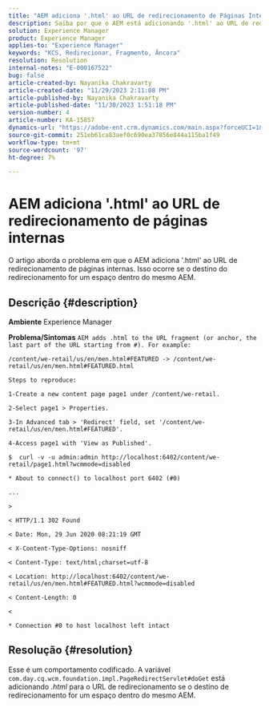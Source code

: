 ```yaml
---
title: "AEM adiciona '.html' ao URL de redirecionamento de Páginas Internas"
description: Saiba por que o AEM está adicionando '.html' ao URL de redirecionamento de páginas internas
solution: Experience Manager
product: Experience Manager
applies-to: "Experience Manager"
keywords: "KCS, Redirecionar, Fragmento, Âncora"
resolution: Resolution
internal-notes: "E-000167522"
bug: false
article-created-by: Nayanika Chakravarty
article-created-date: "11/29/2023 2:11:08 PM"
article-published-by: Nayanika Chakravarty
article-published-date: "11/30/2023 1:51:18 PM"
version-number: 4
article-number: KA-15857
dynamics-url: "https://adobe-ent.crm.dynamics.com/main.aspx?forceUCI=1&pagetype=entityrecord&etn=knowledgearticle&id=3507b822-c18e-ee11-8179-6045bd006b4b"
source-git-commit: 251eb61ca83aef0c690ea37856e844a115ba1f49
workflow-type: tm+mt
source-wordcount: '97'
ht-degree: 7%

---
```


# AEM adiciona &#39;.html&#39; ao URL de redirecionamento de páginas internas


O artigo aborda o problema em que o AEM adiciona &#39;.html&#39; ao URL de redirecionamento de páginas internas. Isso ocorre se o destino do redirecionamento for um espaço dentro do mesmo AEM.

## Descrição {#description}


<b>Ambiente</b>
Experience Manager

<b>Problema/Sintomas</b>
`AEM adds .html to the URL fragment (or anchor, the last part of the URL starting from #). For example:`


```
/content/we-retail/us/en/men.html#FEATURED -> /content/we-retail/us/en/men.html#FEATURED.html

Steps to reproduce:
```



```
1-Create a new content page page1 under /content/we-retail.
```



```
2-Select page1 > Properties.
```



```
3-In Advanced tab > 'Redirect' field, set '/content/we-retail/us/en/men.html#FEATURED'.
```



```
4-Access page1 with 'View as Published'.
```



```
$  curl -v -u admin:admin http://localhost:6402/content/we-retail/page1.html?wcmmode=disabled
```



```
* About to connect() to localhost port 6402 (#0)
```



```
...
```



```
>
```



```
< HTTP/1.1 302 Found
```



```
< Date: Mon, 29 Jun 2020 08:21:19 GMT
```



```
< X-Content-Type-Options: nosniff
```



```
< Content-Type: text/html;charset=utf-8
```



```
< Location: http://localhost:6402/content/we-retail/us/en/men.html#FEATURED.html?wcmmode=disabled
```



```
< Content-Length: 0
```



```
<
```



```
* Connection #0 to host localhost left intact
```



## Resolução {#resolution}


Esse é um comportamento codificado. A variável `com.day.cq.wcm.foundation.impl.PageRedirectServlet#doGet` está adicionando *.html* para o URL de redirecionamento se o destino de redirecionamento for um espaço dentro do mesmo AEM.
